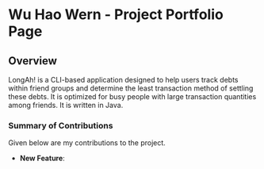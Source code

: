 # Wu Hao Wern - Project Portfolio Page

## Overview

LongAh! is a CLI-based application designed to help users track debts within friend groups and determine the least transaction method of settling these debts. It is optimized for busy people with large transaction quantities among friends. It is written in Java.

### Summary of Contributions

Given below are my contributions to the project.

* **New Feature**: 

